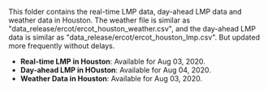 This folder contains the real-time LMP data, day-ahead LMP data and weather data in Houston. The weather file is similar as "data_release/ercot/ercot_houston_weather.csv", and the day-ahead LMP data is similar as "data_release/ercot/ercot_houston_lmp.csv". But updated more frequently without delays.

- **Real-time LMP in Houston**: Available for Aug 03, 2020.
- **Day-ahead LMP in HOuston**: Available for Aug 04, 2020.
- **Weather Data in Houston**: Available for Aug 03, 2020.
